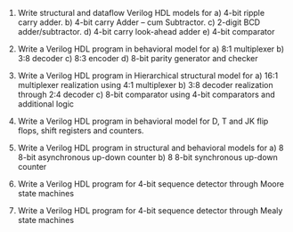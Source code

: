 1. Write structural and dataflow Verilog HDL models for
a) 4-bit ripple carry adder.
b) 4-bit carry Adder – cum Subtractor.
c) 2-digit BCD adder/subtractor.
d) 4-bit carry look-ahead adder
e) 4-bit comparator

2. Write a Verilog HDL program in behavioral model for
a) 8:1 multiplexer
b) 3:8 decoder
c) 8:3 encoder
d) 8-bit parity generator and checker

3. Write a Verilog HDL program in Hierarchical structural model for
a) 16:1 multiplexer realization using 4:1 multiplexer
b) 3:8 decoder realization through 2:4 decoder
c) 8-bit comparator using 4-bit comparators and additional logic

4. Write a Verilog HDL program in behavioral model for D, T and JK flip flops, shift registers and
   counters.

5. Write a Verilog HDL program in structural and behavioral models for
a) 8 8-bit asynchronous up-down counter b) 8 8-bit synchronous up-down counter

6. Write a Verilog HDL program for 4-bit sequence detector through Moore state machines

7. Write a Verilog HDL program for 4-bit sequence detector through Mealy state machines
